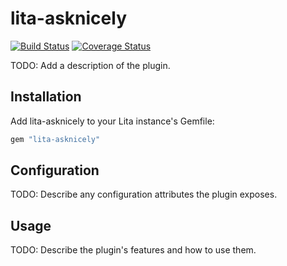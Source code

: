 # lita-asknicely

[![Build Status](https://travis-ci.org/esigler/lita-asknicely.png?branch=master)](https://travis-ci.org/esigler/lita-asknicely)
[![Coverage Status](https://coveralls.io/repos/esigler/lita-asknicely/badge.png)](https://coveralls.io/r/esigler/lita-asknicely)

TODO: Add a description of the plugin.

## Installation

Add lita-asknicely to your Lita instance's Gemfile:

``` ruby
gem "lita-asknicely"
```

## Configuration

TODO: Describe any configuration attributes the plugin exposes.

## Usage

TODO: Describe the plugin's features and how to use them.
